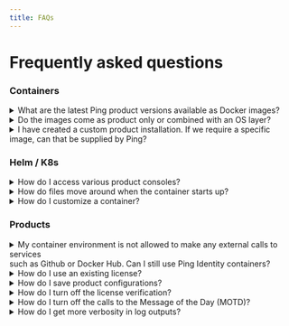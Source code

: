 ```yaml
---
title: FAQs
---
```


# Frequently asked questions

### Containers

<details>
  <summary>What are the latest Ping product versions available as Docker images?</summary>

The latest Ping product images are tagged with <mark><b>{RELEASE}-{PRODUCT VERSION}</b></mark>. You can find more information about our latest product images by consulting the <a href="https://devops.pingidentity.com/docker-images/productVersionMatrix/">Product Version matrix</a>.
</details>

<details>
  <summary>Do the images come as product only or combined with an OS layer?</summary>

The DevOps program uses <mark><b>Alpine</b></mark> as its base OS shim for all images. For more information please visit <a href="https://devops.pingidentity.com/docker-images/imageSupport/#supported-os-shim">Supported OS Shim</a>.
</details>

<details>
  <summary>I have created a custom product installation. If we require a specific image, can that be supplied by Ping?
</summary>

We do not provide custom images, but you are welcome to build the image locally with your customized bits. For more information, see <a href="https://devops.pingidentity.com/how-to/buildLocal/">Build Local Images</a>.<br>

It is important to note using a custom image might affect support options and timing.
</details>

### Helm / K8s
<details>
  <summary>How do I access various product consoles?</summary>

For a Helm-deployed stack, there are two basic ways you can access the consoles.
<p></p>

<p>1. PortForward to the pod to access with localhost.</p>
<p>&emsp; <mark><b>kubectl port-forward &#60;podName&#62; &#60;containerPort&#62;:&#60;localPort&#62;</b></mark></p>
2. Using Helm, add the ingress definition in the yaml file in order to access the container with a URL. See <a href="https://devops.pingidentity.com/deployment/deployHelmLocalIngress/#create-ingresses">Creating Ingresses</a>. You must have an ingress controller in your cluster for the ingress to work.
</details>

<details>
  <summary>How do files move around when the container starts up?</summary>

To find out how our files are moved at start up, please visit <a href="https://devops.pingidentity.com/reference/config/#file-flowchart-example">File Flowchart</a>.
</details>

<details>
  <summary>How do I customize a container?</summary>

There are many ways to customize the container for a Ping product. For example, you can create a customized server profile to save a configuration.
<p>To find more ways on how to customize a container, see <a href="https://devops.pingidentity.com/reference/config/#customizing-the-containers">Customizing Containers</a>.</p>
</details>

### Products
<details>
  <summary>My container environment is not allowed to make any external calls to services <br> such as Github or Docker Hub. Can I still use Ping Identity containers? </br> </summary>

<p>Yes. This practice is common in production scenarios. To use Ping Identity containers in this situation:</p>

<br>&emsp;1. Use an <a href="https://devops.pingidentity.com/how-to/existingLicense">Existing License</a>.</br>
<br>&emsp;2. Use an empty remote profile <mark><b>SERVER_PROFILE_URL=""</b></mark>.  Optionally, you can build your profile into the image.</br>
<br>&emsp;3. Turn off license verification with <mark><b>MUTE_LICENSE_VERIFICATION="true"</b></mark>.</br>
<br>&emsp;4. Turn off calls to the Message of the Day (MOTD) with <mark><b>MOTD_URL=""</b></mark>.</br>
</details>

<details>
  <summary>How do I use an existing license?</summary>

You can mount the license in the container's <mark><b>opt/in</b></mark> directory. Please see <a href="https://devops.pingidentity.com/how-to/existingLicense/">using existing licenses</a> for more information.
</details>

<details>
  <summary>How do I save product configurations?</summary>

In order to save configurations, create a server profile and store in a server profile repository.  This repository can be used to pass the configuration into the runtime environment. For help with creating a custom server profile, visit <a href="https://devops.pingidentity.com/how-to/profiles/">Server Profiles</a>.
<p></p>

<p><b>Examples of how to get the profile data from the different products:</b></p>


&emsp; <a href="https://devops.pingidentity.com/how-to/buildPingFederateProfile/">PingFederate</a> Profile
    ```
    curl -k https://localhost:9999/pf-admin-api/v1/bulk/export?includeExternalResources=false \
    -u administrator:2FederateM0re \
    -H 'X-XSRF-Header: PingFederate' \
    -o data.json
    ```
&emsp; PingAccess Profile
    ```
    curl -k https://localhost:9000/pa-admin-api/v3/config/export \ 
    -u administrator:2FederateM0re \
    -H "X-XSRF-Header: PingAccess" \
    -o data.json
    ```
&emsp; <a href="https://devops.pingidentity.com/how-to/buildPingDirectoryProfile/">PingDirectory</a> Profile
    ```
    kubectl exec -it pingdirectory-0 \
    --manage-profile generate-profile \
    --profileRoot /tmp/pd.profile
    ```
</details>

<details>
  <summary>How do I turn off the license verification?</summary>

Set the environment variable in PingBase to: <mark><b>MUTE_LICENSE_VERIFICATION="true"</b></mark>
<p>For more information about the PingBase environment variables, please visit <a href="https://devops.pingidentity.com/docker-images/pingbase/">PingBase</a>.</p>

</details>

<details>
  <summary>How do I turn off the calls to the Message of the Day (MOTD)?</summary>

Set the environment variable in PingBase to: <mark><b>MOTD_URL=""</b></mark>
<p>For more information about the PingBase environment variables, please visit <a href="https://devops.pingidentity.com/docker-images/pingbase/">PingBase</a>.</p>
</details>

<details>
  <summary>How do I get more verbosity in log outputs?</summary>

Set the environment variables in PingBase to: <mark><b>VERBOSE=“true”</b></mark>
<p>For more information about the PingBase environment variables, please visit <a href="https://devops.pingidentity.com/docker-images/pingbase/">PingBase</a></p>
</details>